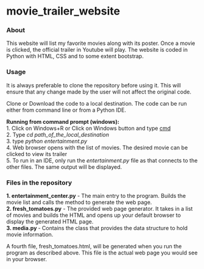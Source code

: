 # movie_trailer_website

<h3>About</h3>

<p size=12> This website will list my favorite movies along with its poster. Once a movie is clicked, the official trailer in Youtube will play. The website is coded in Python with HTML, CSS and to some extent bootstrap.</p>

<h3> Usage </h3>

<p size = 12> It is always preferable to clone the repository before using it. This will ensure that any change made by the user will not affect the original code. </p>

<p size =12> Clone or Download the code to a local destination. The code can be run either from command line or from a Python IDE. </p>

<p size = 12> <b> Running from command prompt (windows): </b> <br/> 1. Click on Windows+R or Click on Windows button and type <u>cmd</u> <br/> 2. Type <i> cd path_of_the_local_destination</i> <br/> 3. type <i> python entertainment.py </i>  <br/> 4. Web browser opens with the list of movies. The desired movie can be clicked to view its trailer<br> 5. To run in an IDE, only run the <i>entertainment.py </i> file as that connects to the other files. The same output will be displayed.</p>


<h3> Files in the repository </h3>
   <p sze = 12> <b> 1. entertainment_center.py</b> - The main entry to the program. Builds the movie list and calls the method to generate the web page. <br/>
   <b>2. fresh_tomatoes.py</b> - The provided web page generator. It takes in a list of movies and builds the HTML and opens up your default browser to display the generated HTML page.<br/>
   <b>3.  media.py </b>- Contains the class that provides the data structure to hold movie information. </p>

<p size=12>A fourth file, fresh_tomatoes.html, will be generated when you run the program as described above. This file is the actual web page you would see in your browser. </p>



